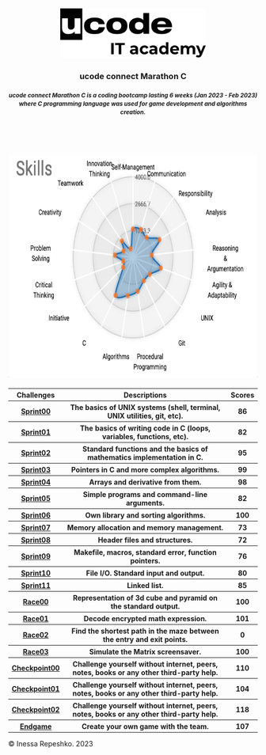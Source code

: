 <head>
    <h3>
        <p align="center">
            <a href="https://ucode.world/en/" target="_blank">
                <img src="https://github.com/InessaRepeshko/ucode-connect-Marathon-C/blob/main/screens/ucode_it_academy_logo.svg" height="100px">
            </a>
        </p>
    </h3>
    <h3>
        <p align="center">ucode connect Marathon C</p>
    </h3>
    <h4>
        <p align="center"><small><i>ucode connect Marathon C is a coding bootcamp lasting 6 weeks (Jan 2023 - Feb 2023)<br>where C programming language was used for game development and algorithms creation.</i></small>
        </p><br><br><br>
        <p align="center">
            <a href="https://www.linkedin.com/in/inessarepeshko/" target="_blank">
                <img src="https://github.com/InessaRepeshko/ucode-connect-Marathon-C/blob/main/screens/skills.png" height="450px">
            </a>
        </p>
    </h4>
</head>

<body>
    <table width="100%" border="0" cellpadding="1" align="center">  
        <tr>
            <th>Challenges</th>
            <th>Descriptions</th>
            <th>Scores</th>
        </tr>
        <tr>
            <th><a href="https://github.com/InessaRepeshko/ucode-connect-Marathon-C/tree/main/sprint00" target="_blank">Sprint00</a></th>
            <th>The basics of UNIX systems (shell, terminal, UNIX utilities, git, etc).</th>
            <th>86</th>
        </tr>
        <tr>
            <th><a href="https://github.com/InessaRepeshko/ucode-connect-Marathon-C/tree/main/sprint01" target="_blank">Sprint01</a></th>
            <th>The basics of writing code in C (loops, variables, functions, etc).</th>
            <th>82</th>
        </tr>
        <tr>
            <th><a href="https://github.com/InessaRepeshko/ucode-connect-Marathon-C/tree/main/sprint02" target="_blank">Sprint02</a></th>
            <th>Standard functions and the basics of mathematics implementation in C.</th>
            <th>95</th>
        </tr>
        <tr>
            <th><a href="https://github.com/InessaRepeshko/ucode-connect-Marathon-C/tree/main/sprint03" target="_blank">Sprint03</a></th>
            <th>Pointers in C and more complex algorithms.</th>
            <th>99</th>
        </tr>
        <tr>
            <th><a href="https://github.com/InessaRepeshko/ucode-connect-Marathon-C/tree/main/sprint04" target="_blank">Sprint04</a></th>
            <th>Arrays and derivative from them.</th>
            <th>98</th>
        </tr>
        <tr>
            <th><a href="https://github.com/InessaRepeshko/ucode-connect-Marathon-C/tree/main/sprint05" target="_blank">Sprint05</a></th>
            <th>Simple programs and command-line arguments.</th>
            <th>82</th>
        </tr>
        <tr>
            <th><a href="https://github.com/InessaRepeshko/ucode-connect-Marathon-C/tree/main/sprint06" target="_blank">Sprint06</a></th>
            <th>Own library and sorting algorithms.</th>
            <th>100</th>
        </tr>
        <tr>
            <th><a href="https://github.com/InessaRepeshko/ucode-connect-Marathon-C/tree/main/sprint07" target="_blank">Sprint07</a></th>
            <th>Memory allocation and memory management.</th>
            <th>73</th>
        </tr>
        <tr>
            <th><a href="https://github.com/InessaRepeshko/ucode-connect-Marathon-C/tree/main/sprint08" target="_blank">Sprint08</a></th>
            <th>Header files and structures.</th>
            <th>72</th>
        </tr>
        <tr>
            <th><a href="https://github.com/InessaRepeshko/ucode-connect-Marathon-C/tree/main/sprint09" target="_blank">Sprint09</a></th>
            <th>Makefile, macros, standard error, function pointers.</th>
            <th>76</th>
        </tr>
        <tr>
            <th><a href="https://github.com/InessaRepeshko/ucode-connect-Marathon-C/tree/main/sprint10" target="_blank">Sprint10</a></th>
            <th>File I/O. Standard input and output.</th>
            <th>80</th>
        </tr>
        <tr>
            <th><a href="https://github.com/InessaRepeshko/ucode-connect-Marathon-C/tree/main/sprint11" target="_blank">Sprint11</a></th>
            <th>Linked list.</th>
            <th>85</th>
        </tr>
        <tr>
            <th><a href="https://github.com/InessaRepeshko/ucode-connect-Marathon-C/tree/main/race00" target="_blank">Race00</a></th>
            <th>Representation of 3d cube and pyramid on the standard output.</th>
            <th>100</th>
        </tr>
        <tr>
            <th><a href="https://github.com/InessaRepeshko/ucode-connect-Marathon-C/tree/main/race01" target="_blank">Race01</a></th>
            <th>Decode encrypted math expression.</th>
            <th>101</th>
        </tr>
        <tr>
            <th><a href="https://github.com/InessaRepeshko/ucode-connect-Marathon-C/tree/main/race02" target="_blank">Race02</a></th>
            <th>Find the shortest path in the maze between the entry and exit points.</th>
            <th>0</th>
        </tr>
        <tr>
            <th><a href="https://github.com/InessaRepeshko/ucode-connect-Marathon-C/tree/main/race03" target="_blank">Race03</a></th>
            <th>Simulate the Matrix screensaver.</th>
            <th>100</th>
        </tr>
        <tr>
            <th><a href="https://github.com/InessaRepeshko/ucode-connect-Marathon-C/tree/main/checkpoint00" target="_blank">Checkpoint00</a></th>
            <th>Challenge yourself without internet, peers, notes, books or any other third-party help.</th>
            <th>110</th>
        </tr>
        <tr>
            <th><a href="https://github.com/InessaRepeshko/ucode-connect-Marathon-C/tree/main/checkpoint01" target="_blank">Checkpoint01</a></th>
            <th>Challenge yourself without internet, peers, notes, books or any other third-party help.</th>
            <th>104</th>
        </tr>
        <tr>
            <th><a href="https://github.com/InessaRepeshko/ucode-connect-Marathon-C/tree/main/checkpoint02" target="_blank">Checkpoint02</a></th>
            <th>Challenge yourself without internet, peers, notes, books or any other third-party help.</th>
            <th>118</th>
        </tr>
        <tr>
            <th><a href="https://github.com/InessaRepeshko/ucode-connect-Marathon-C-endgame" target="_blank">Endgame</a></th>
            <th>Create your own game with the team.</th>
            <th>107</th>
        </tr>
    </table>
</body>

© Inessa Repeshko. 2023
